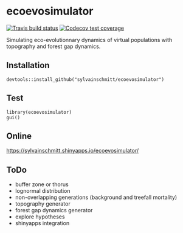 # ecoevosimulator

 [![Travis build status](https://travis-ci.org/sylvainschmitt/ecoevosimulator.svg?branch=master)](https://travis-ci.org/sylvainschmitt/ecoevosimulator)
 [![Codecov test coverage](https://codecov.io/gh/sylvainschmitt/ecoevosimulator/branch/master/graph/badge.svg)](https://codecov.io/gh/sylvainschmitt/ecoevosimulator?branch=master)

Simulating eco-evolutionnary dynamics of virtual populations with topography and forest gap dynamics.

## Installation

```
devtools::install_github("sylvainschmitt/ecoevosimulator")
```

## Test

```
library(ecoevosimulator)
gui()
```

## Online

https://sylvainschmitt.shinyapps.io/ecoevosimulator/

## ToDo

* buffer zone or thorus 
* lognormal distribution
* non-overlapping generations (background and treefall mortality)
* topography generator
* forest gap dynamics generator
* explore hypotheses
* shinyapps integration
